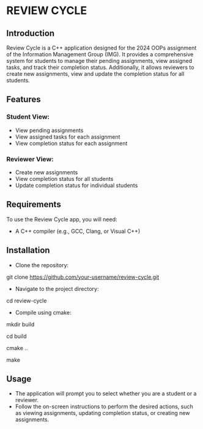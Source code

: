 # REVIEW CYCLE
## Introduction
Review Cycle is a C++ application designed for the 2024 OOPs assignment of the Information Management Group (IMG). It provides a comprehensive system for students to manage their pending assignments, view assigned tasks, and track their completion status. Additionally, it allows reviewers to create new assignments, view and update the completion status for all students.

## Features
### Student View:
- View pending assignments
- View assigned tasks for each assignment
- View completion status for each assignment
### Reviewer View:
- Create new assignments
- View completion status for all students
- Update completion status for individual students
## Requirements
To use the Review Cycle app, you will need:

- A C++ compiler (e.g., GCC, Clang, or Visual C++)

## Installation

- Clone the repository:

git clone https://github.com/your-username/review-cycle.git

- Navigate to the project directory:

cd review-cycle

- Compile using cmake:

mkdir build

cd build

cmake ..

make

## Usage
- The application will prompt you to select whether you are a student or a reviewer.
- Follow the on-screen instructions to perform the desired actions, such as viewing assignments, updating completion status, or creating new assignments.
